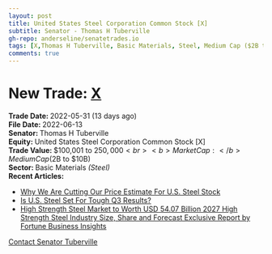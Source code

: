 ```yaml
---
layout: post
title: United States Steel Corporation Common Stock [X]
subtitle: Senator - Thomas H Tuberville
gh-repo: anderseline/senatetrades.io
tags: [X,Thomas H Tuberville, Basic Materials, Steel, Medium Cap ($2B to $10B)]
comments: true
---
```


# New Trade: [X](https://finance.yahoo.com/quote/X/) #
<b>Trade Date: </b>2022-05-31 (13 days ago)<br>
<b>File Date: </b>2022-06-13<br>
<b>Senator: </b>Thomas H Tuberville<br>
<b>Equity: </b>United States Steel Corporation Common Stock [X]<br>
<b>Trade Value: </b>$100,001 to $250,000<br>
<b>Market Cap: </b>Medium Cap ($2B to $10B)<br>
<b>Sector: </b>Basic Materials <i>(Steel)</i><br>
<b>Recent Articles:</b>
- [Why We Are Cutting Our Price Estimate For U.S. Steel Stock](https://www.forbes.com/sites/greatspeculations/2022/10/07/why-we-are-cutting-our-price-estimate-for-us-steel-stock/)
- [Is U.S. Steel Set For Tough Q3 Results?](https://www.forbes.com/sites/greatspeculations/2022/10/25/is-us-steel-set-for-tough-q3-results/)
- [High Strength Steel Market to Worth USD 54.07 Billion 2027  High Strength Steel Industry Size, Share and Forecast Exclusive Report by Fortune Business Insights](https://finance.yahoo.com/news/high-strength-steel-market-worth-055300256.html)

[Contact Senator Tuberville](https://www.tuberville.senate.gov/contact)
